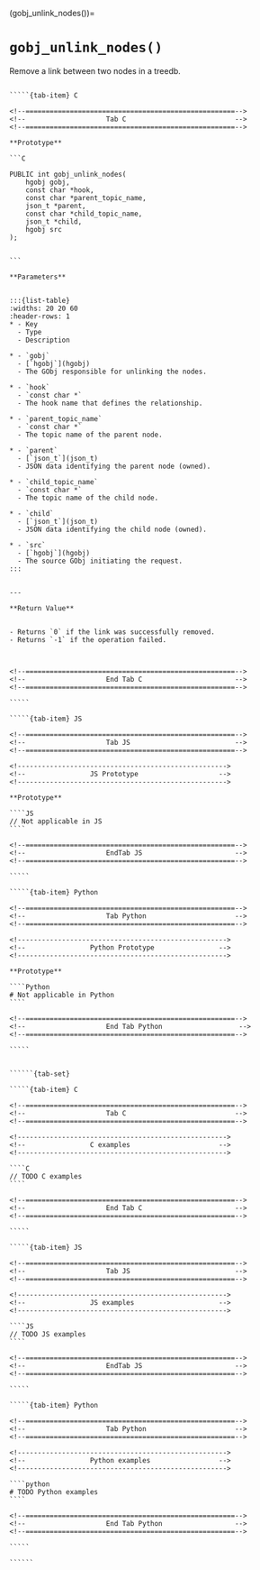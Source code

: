 

<!-- ============================================================== -->
(gobj_unlink_nodes())=
# `gobj_unlink_nodes()`
<!-- ============================================================== -->


Remove a link between two nodes in a treedb.
        

<!------------------------------------------------------------>
<!--                    Prototypes                          -->
<!------------------------------------------------------------>

``````{tab-set}

`````{tab-item} C

<!--====================================================-->
<!--                    Tab C                           -->
<!--====================================================-->

**Prototype**

```C

PUBLIC int gobj_unlink_nodes(
    hgobj gobj,
    const char *hook,
    const char *parent_topic_name,
    json_t *parent,
    const char *child_topic_name,
    json_t *child,
    hgobj src
);
        

```

**Parameters**


:::{list-table}
:widths: 20 20 60
:header-rows: 1
* - Key
  - Type
  - Description

* - `gobj`
  - [`hgobj`](hgobj)
  - The GObj responsible for unlinking the nodes.

* - `hook`
  - `const char *`
  - The hook name that defines the relationship.

* - `parent_topic_name`
  - `const char *`
  - The topic name of the parent node.

* - `parent`
  - [`json_t`](json_t)
  - JSON data identifying the parent node (owned).

* - `child_topic_name`
  - `const char *`
  - The topic name of the child node.

* - `child`
  - [`json_t`](json_t)
  - JSON data identifying the child node (owned).

* - `src`
  - [`hgobj`](hgobj)
  - The source GObj initiating the request.
:::
        

---

**Return Value**


- Returns `0` if the link was successfully removed.  
- Returns `-1` if the operation failed.
        


<!--====================================================-->
<!--                    End Tab C                       -->
<!--====================================================-->

`````

`````{tab-item} JS

<!--====================================================-->
<!--                    Tab JS                          -->
<!--====================================================-->

<!---------------------------------------------------->
<!--                JS Prototype                    -->
<!---------------------------------------------------->

**Prototype**

````JS
// Not applicable in JS
````

<!--====================================================-->
<!--                    EndTab JS                       -->
<!--====================================================-->

`````

`````{tab-item} Python

<!--====================================================-->
<!--                    Tab Python                      -->
<!--====================================================-->

<!---------------------------------------------------->
<!--                Python Prototype                -->
<!---------------------------------------------------->

**Prototype**

````Python
# Not applicable in Python
````

<!--====================================================-->
<!--                    End Tab Python                   -->
<!--====================================================-->

`````

``````

<!------------------------------------------------------------>
<!--                    Examples                            -->
<!------------------------------------------------------------>

```````{dropdown} Examples

``````{tab-set}

`````{tab-item} C

<!--====================================================-->
<!--                    Tab C                           -->
<!--====================================================-->

<!---------------------------------------------------->
<!--                C examples                      -->
<!---------------------------------------------------->

````C
// TODO C examples
````

<!--====================================================-->
<!--                    End Tab C                       -->
<!--====================================================-->

`````

`````{tab-item} JS

<!--====================================================-->
<!--                    Tab JS                          -->
<!--====================================================-->

<!---------------------------------------------------->
<!--                JS examples                     -->
<!---------------------------------------------------->

````JS
// TODO JS examples
````

<!--====================================================-->
<!--                    EndTab JS                       -->
<!--====================================================-->

`````

`````{tab-item} Python

<!--====================================================-->
<!--                    Tab Python                      -->
<!--====================================================-->

<!---------------------------------------------------->
<!--                Python examples                 -->
<!---------------------------------------------------->

````python
# TODO Python examples
````

<!--====================================================-->
<!--                    End Tab Python                  -->
<!--====================================================-->

`````

``````

```````
